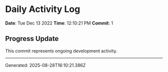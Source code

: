# Daily Activity Log

**Date**: Tue Dec 13 2022
**Time**: 12:10:21 PM
**Commit**: 1

## Progress Update

This commit represents ongoing development activity.

---
Generated: 2025-08-28T16:10:21.386Z
